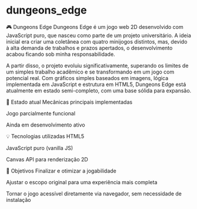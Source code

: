 # dungeons_edge
🎮 Dungeons Edge
Dungeons Edge é um jogo web 2D desenvolvido com JavaScript puro, que nasceu como parte de um projeto universitário. A ideia inicial era criar uma coletânea com quatro minijogos distintos, mas, devido à alta demanda de trabalhos e prazos apertados, o desenvolvimento acabou ficando sob minha responsabilidade.

A partir disso, o projeto evoluiu significativamente, superando os limites de um simples trabalho acadêmico e se transformando em um jogo com potencial real. Com gráficos simples baseados em imagens, lógica implementada em JavaScript e estrutura em HTML5, Dungeons Edge está atualmente em estado semi-completo, com uma base sólida para expansão.

🚧 Estado atual
Mecânicas principais implementadas

Jogo parcialmente funcional

Ainda em desenvolvimento ativo

💡 Tecnologias utilizadas
HTML5

JavaScript puro (vanilla JS)

Canvas API para renderização 2D

🎯 Objetivos
Finalizar e otimizar a jogabilidade

Ajustar o escopo original para uma experiência mais completa

Tornar o jogo acessível diretamente via navegador, sem necessidade de instalação
